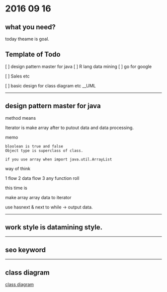 # 2016 09 16

## what you need?

 today theame is goal.

## Template of Todo

[ ] design pattern master for java
[ ] R lang
	data mining
[ ] go for google


[ ] Sales etc

[ ] basic design
	for class diagram etc  __UML



-----------------------

## design pattern master for java

method means

Iterator is make array after to putout data and data processing.

memo

	bloolean is true and false
	Object type is superclass of class.

	if you use array when import java.util.ArrayList


way of think

1 flow
2 data flow
3 any function roll

this time is 

 make array
 array data to iterator

 use hasnext & next to while -> output data.



-----------------------

## work style is datamining style.




-----------------------

## seo keyword







-----------------------
## class diagram

[class diagram](http://www.itsenka.com/contents/development/uml/class.html)




